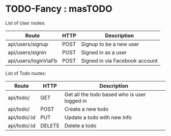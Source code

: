 # TODO-Fancy : masTODO

List of User routes:

  Route                  | HTTP    |            Description                                     
-------------------------|---------|------------------------------------------------------------
  api/users/signup       | POST    | Signup to be a new user
  api/users/signin       | POST    | Signed in as a user
  api/users/loginViaFb   | POST    | Signed in via Facebook account


List of Todo routes:

  Route           | HTTP    |            Description                                     
------------------|---------|------------------------------------------------------------
  api/todo/       | GET     | Get all the todo based who is user logged in
  api/todo/       | POST    | Create a new todo
  api/todo/:id    | PUT     | Update a todo with new info
  api/todo/:id    | DELETE  | Delete a todo

  